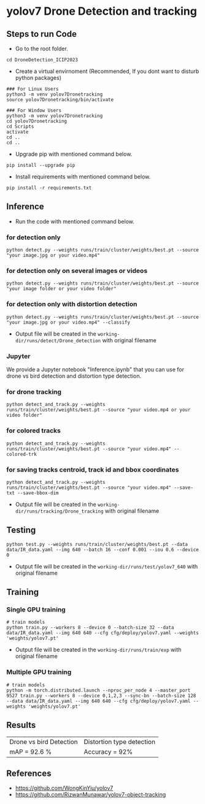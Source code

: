 # yolov7 Drone Detection and tracking

## Steps to run Code

- Go to the root folder.
```
cd DroneDetection_ICIP2023
```
- Create a virtual envirnoment (Recommended, If you dont want to disturb python packages)
```
### For Linux Users
python3 -m venv yolov7Dronetracking
source yolov7Dronetracking/bin/activate

### For Window Users
python3 -m venv yolov7Dronetracking
cd yolov7Dronetracking
cd Scripts
activate
cd ..
cd ..
```
- Upgrade pip with mentioned command below.
```
pip install --upgrade pip
```
- Install requirements with mentioned command below.
```
pip install -r requirements.txt
```

## Inference
- Run the code with mentioned command below.

### for detection only
```
python detect.py --weights runs/train/cluster/weights/best.pt --source "your image.jpg or your video.mp4" 
```
### for detection only on several images or videos
```
python detect.py --weights runs/train/cluster/weights/best.pt --source "your image folder or your video folder"
```

### for detection only with distortion detection
```
python detect.py --weights runs/train/cluster/weights/best.pt --source "your image.jpg or your video.mp4" --classify
```

- Output file will be created in the ```working-dir/runs/detect/Drone_detection``` with original filename

### Jupyter

We provide a Jupyter notebook "Inference.ipynb" that you can use for drone vs bird detection and distortion type detection.

### for drone tracking
```
python detect_and_track.py --weights runs/train/cluster/weights/best.pt --source "your video.mp4 or your video folder"
```


### for colored tracks 
```
python detect_and_track.py --weights runs/train/cluster/weights/best.pt --source "your video.mp4" --colored-trk
```

### for saving tracks centroid, track id and bbox coordinates
```
python detect_and_track.py --weights runs/train/cluster/weights/best.pt --source "your video.mp4" --save-txt --save-bbox-dim
```

- Output file will be created in the ```working-dir/runs/tracking/Drone_tracking``` with original filename

## Testing

```
python test.py --weights runs/train/cluster/weights/best.pt --data data/IR_data.yaml --img 640 --batch 16 --conf 0.001 --iou 0.6 --device 0
```
- Output file will be created in the ```working-dir/runs/test/yolov7_640``` with original filename

## Training

### Single GPU training

```
# train models
python train.py --workers 8 --device 0 --batch-size 32 --data data/IR_data.yaml --img 640 640 --cfg cfg/deploy/yolov7.yaml --weights 'weights/yolov7.pt'
```
- Output file will be created in the ```working-dir/runs/train/exp``` with original filename

### Multiple GPU training

```
# train models
python -m torch.distributed.launch --nproc_per_node 4 --master_port 9527 train.py --workers 8 --device 0,1,2,3 --sync-bn --batch-size 128 --data data/IR_data.yaml --img 640 640 --cfg cfg/deploy/yolov7.yaml --weights 'weights/yolov7.pt'
```

## Results
<table>
  <tr>
    <td>Drone vs bird Detection </td>
    <td>Distortion type detection</td>
  </tr>
  <tr>
    <td>mAP = 92.6 %</td>
    <td>Accuracy = 92%</td>
  </tr>
 </table>


## References
 - https://github.com/WongKinYiu/yolov7
 - https://github.com/RizwanMunawar/yolov7-object-tracking
